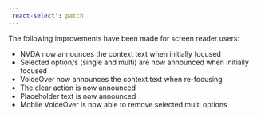 ```yaml
---
'react-select': patch
---
```


The following improvements have been made for screen reader users:

- NVDA now announces the context text when initially focused
- Selected option/s (single and multi) are now announced when initially focused
- VoiceOver now announces the context text when re-focusing
- The clear action is now announced
- Placeholder text is now announced
- Mobile VoiceOver is now able to remove selected multi options
